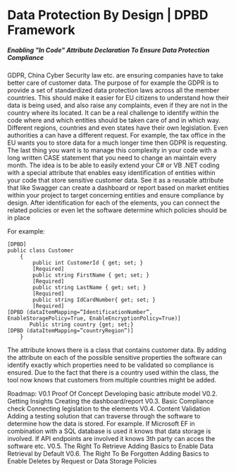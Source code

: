# Data Protection By Design | DPBD Framework
##### Enabling "In Code" Attribute Declaration To Ensure Data Protection Compliance


GDPR, China Cyber Security law etc. are ensuring companies have to take better care of customer data. The purpose of for example the GDPR is to provide a set of standardized data protection laws across all the member countries. This should make it easier for EU citizens to understand how their data is being used, and also raise any complaints, even if they are not in the country where its located.
It can be a real challenge to identify within the code where and which entities should be taken care of and in which way. Different regions, countries and even states have their own legislation. Even authorities a can have a different request. For example, the tax office in the EU wants you to store data for a much longer time then GDPR is requesting.  The last thing you want is to manage this complexity in your code with a long written CASE statement that you need to change an maintain every month.
The idea is to be able to easily extend your C# or VB .NET coding with a special attribute that enables easy identification of entities within your code that store sensitive customer data. See it as a reusable attribute that like Swagger can create a dashboard or report based on market entities within your project to target concerning entities and ensure compliance by design. After identification for each of the elements, you can connect the related policies or even let the software determine which policies should be in place


For example:


```
[DPBD]
public class Customer
    {
        public int CustomerId { get; set; }
        [Required]
        public string FirstName { get; set; }
        [Required]
        public string LastName { get; set; }
        [Required]
        public string IdCardNumber{ get; set; }
        [Required]
[DPBD (dataItemMapping=”IdentificationNumber”, EnableStoragePolicy=True, EnableEncryptionPolicy=True)]
       Public string country {get; set;}
[DPBD (dataItemMapping=”countryRegion”)]
    }
```

The attribute knows there is a class that contains customer data. By adding the attribute on each of the possible sensitive properties the software can identify exactly which properties need to be validated so compliance is ensured. Due to the fact that there is a country used within the class, the tool now knows that customers from multiple countries might be added.

Roadmap:
V0.1 Proof Of Concept
Developing basic attribute model
V0.2. Getting Insights
Creating the dashboard/report
V0.3.  Basic Compliance check
Connecting legislation to the elements
V0.4. Content Validation
Adding a testing solution that can traverse through the software to determine how the data is stored. For example. If Microsoft EF in combination with a SQL database is used it knows that data storage is involved. If API endpoints are involved it knows 3th party can acces the software etc.
V0.5. The Right To Retrieve
Adding Basics to Enable Data Retrieval by Default
V0.6. The Right To Be Forgotten
Adding Basics to Enable Deletes by Request or Data Storage Policies
